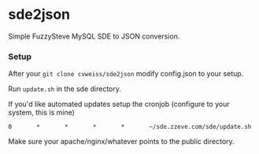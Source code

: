 # sde2json
Simple FuzzySteve MySQL SDE to JSON conversion.

### Setup

After your ```git clone cvweiss/sde2json``` modify config.json to your setup.

Run ```update.sh``` in the sde directory.

If you'd like automated updates setup the cronjob (configure to your system, this is mine)

    0       *       *       *       *       ~/sde.zzeve.com/sde/update.sh

Make sure your apache/nginx/whatever points to the public directory. 
